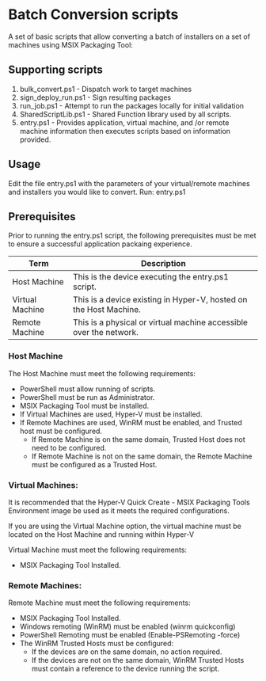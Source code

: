 # Batch Conversion scripts
A set of basic scripts that allow converting a batch of installers on a set of machines using MSIX Packaging Tool:

## Supporting scripts
1. bulk_convert.ps1 - Dispatch work to target machines
1. sign_deploy_run.ps1 - Sign resulting packages
1. run_job.ps1 - Attempt to run the packages locally for initial validation
1. SharedScriptLib.ps1 - Shared Function library used by all scripts.
1. entry.ps1 - Provides application, virtual machine, and /or remote machine information then executes scripts based on information provided.

## Usage
Edit the file entry.ps1 with the parameters of your virtual/remote machines and installers you would like to convert.
Run: entry.ps1

## Prerequisites
Prior to running the entry.ps1 script, the following prerequisites must be met to ensure a successful application packaing experience.

| Term            | Description                                                        |
|-----------------|--------------------------------------------------------------------|
| Host Machine    | This is the device executing the entry.ps1 script.                 |
| Virtual Machine | This is a device existing in Hyper-V, hosted on the Host Machine.  |
| Remote Machine  | This is a physical or virtual machine accessible over the network. |

### Host Machine
The Host Machine must meet the following requirements:
* PowerShell must allow running of scripts.
* PowerShell must be run as Administrator.
* MSIX Packaging Tool must be installed.
* If Virtual Machines are used, Hyper-V must be installed.
* If Remote Machines are used, WinRM must be enabled, and Trusted host must be configured.
    * If Remote Machine is on the same domain, Trusted Host does not need to be configured.
    * If Remote Machine is not on the same domain, the Remote Machine must be configured as a Trusted Host.

### Virtual Machines:
It is recommended that the Hyper-V Quick Create - MSIX Packaging Tools Environment image be used as it meets the required configurations.

If you are using the Virtual Machine option, the virtual machine must be located on the Host Machine and running within Hyper-V

Virtual Machine must meet the following requirements:
* MSIX Packaging Tool Installed.

### Remote Machines:
Remote Machine must meet the following requirements:
* MSIX Packaging Tool Installed.
* Windows remoting (WinRM) must be enabled (winrm quickconfig)
* PowerShell Remoting must be enabled (Enable-PSRemoting -force)
* The WinRM Trusted Hosts must be configured:
    * If the devices are on the same domain, no action required.
    * If the devices are not on the same domain, WinRM Trusted Hosts must contain a reference to the device running the script.